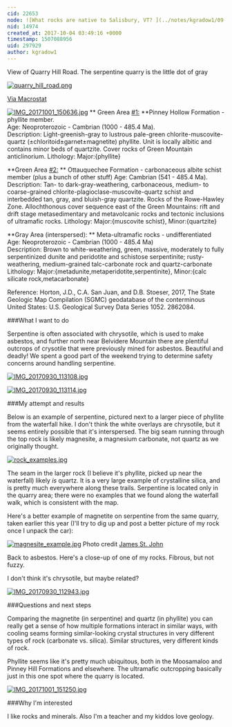 ```yaml
---
cid: 22653
node: ![What rocks are native to Salisbury, VT? ](../notes/kgradow1/09-30-2017/what-rocks-are-native-to-salisbury-vt)
nid: 14974
created_at: 2017-10-04 03:49:16 +0000
timestamp: 1507088956
uid: 297929
author: kgradow1
---
```


View of Quarry Hill Road.  The serpentine quarry is the little dot of gray

[![quarry_hill_road.png](https://publiclab.org/system/images/photos/000/021/868/large/quarry_hill_road.png)](https://publiclab.org/system/images/photos/000/021/868/original/quarry_hill_road.png)

[Via Macrostat](https://macrostrat.org/map/#14/43.9184/-72.7845)

[![IMG_20171001_150636.jpg](https://publiclab.org/system/images/photos/000/021/869/large/IMG_20171001_150636.jpg)](https://publiclab.org/system/images/photos/000/021/869/original/IMG_20171001_150636.jpg)
**
Green Area [#1:](/n/1:)  **Pinney Hollow Formation - phyllite member.  
Age: Neoproterozoic - Cambrian (1000 - 485.4 Ma).  
Description: Light-greenish-gray to lustrous pale-green chlorite-muscovite-quartz (±chloritoid±garnet±magnetite) phyllite. Unit is locally albitic and contains minor beds of quartzite. Cover rocks of Green Mountain anticlinorium.
Lithology: Major:{phyllite}

**Green Area [#2:](/n/2:) ** Ottauquechee Formation - carbonaceous albite schist member  (plus a bunch of other stuff)
Age: Cambrian (541 - 485.4 Ma).  
Description: Tan- to dark-gray-weathering, carbonaceous, medium- to coarse-grained chlorite-plagioclase-muscovite-quartz schist and interbedded tan, gray, and bluish-gray quartzite. Rocks of the Rowe-Hawley Zone. Allochthonous cover sequence east of the Green Mountains: rift and drift stage metasedimentary and metavolcanic rocks and tectonic inclusions of ultramafic rocks.
Lithology: Major:{muscovite schist}, Minor:{quartzite}

**Gray Area (interspersed): ** Meta-ultramafic rocks - undifferentiated
Age: Neoproterozoic - Cambrian (1000 - 485.4 Ma)  
Description: Brown to white-weathering, green, massive, moderately to fully serpentinized dunite and peridotite and schistose serpentinite; rusty-weathering, medium-grained talc-carbonate rock and quartz-carbonate
Lithology: Major:{metadunite,metaperidotite,serpentinite}, Minor:{calc silicate rock,metacarbonate}

Reference: Horton, J.D., C.A. San Juan, and D.B. Stoeser, 2017, The State Geologic Map Compilation (SGMC) geodatabase of the conterminous United States: U.S. Geological Survey Data Series 1052. 2862084.

###What I want to do

Serpentine is often associated with chrysotile, which is used to make asbestos, and further north near Belvidere Mountain there are plentiful outcrops of crysotile that were previously mined for asbestos.  Beautiful and deadly!  We spent a good part of the weekend trying to determine safety concerns around handling serpentine. 

[![IMG_20170930_113108.jpg](https://publiclab.org/system/images/photos/000/021/871/large/IMG_20170930_113108.jpg)](https://publiclab.org/system/images/photos/000/021/871/original/IMG_20170930_113108.jpg)

[![IMG_20170930_113114.jpg](https://publiclab.org/system/images/photos/000/021/872/large/IMG_20170930_113114.jpg)](https://publiclab.org/system/images/photos/000/021/872/original/IMG_20170930_113114.jpg)

###My attempt and results

Below is an example of serpentine, pictured next to a larger piece of phyllite from the waterfall hike.  I don't think the white overlays are chrysotile, but it seems entirely possible that it's interspersed.  The big seam running through the top rock is likely magnesite, a magnesium carbonate, not quartz as we originally thought.

[![rock_examples.jpg](https://publiclab.org/system/images/photos/000/021/874/large/rock_examples.jpg)](https://publiclab.org/system/images/photos/000/021/874/original/rock_examples.jpg)

The seam in the larger rock (I believe it's phyllite, picked up near the waterfall) likely *is* quartz.  It is a very large example of crystalline silica, and is pretty much everywhere along these trails.  Serpentine is located only in the quarry area; there were no examples that we found along the waterfall walk, which is consistent with the map. 

Here's a better example of magnetite on serpentine from the same quarry, taken earlier this year  (I'll try to dig up and post a better picture of my rock once I unpack the car):

[![magnesite_example.jpg](https://publiclab.org/system/images/photos/000/021/873/large/magnesite_example.jpg)](https://publiclab.org/system/images/photos/000/021/873/original/magnesite_example.jpg)
Photo credit [James St. John](https://www.flickr.com/photos/jsjgeology/32165686916/in/faves-36839337@N02/)

Back to asbestos.  Here's a close-up of one of my rocks.  Fibrous, but not fuzzy.  

I don't think it's chrysotile, but maybe related?

[![IMG_20170930_112943.jpg](https://publiclab.org/system/images/photos/000/021/875/large/IMG_20170930_112943.jpg)](https://publiclab.org/system/images/photos/000/021/875/original/IMG_20170930_112943.jpg)

###Questions and next steps

Comparing the magnetite (in serpentine) and quartz (in phyllite) you can really get a sense of how multiple formations interact in similar ways, with cooling seams forming similar-looking crystal structures in very different types of rock (carbonate vs. silica).  Similar structures, very different kinds of rock.  

Phyllite seems like it's pretty much ubiquitous, both in the Moosamaloo and Pinney Hill Formations and elsewhere.  The ultramafic outcropping basically just in this one spot where the quarry is located.  

[![IMG_20171001_151250.jpg](https://publiclab.org/system/images/photos/000/021/876/large/IMG_20171001_151250.jpg)](https://publiclab.org/system/images/photos/000/021/876/original/IMG_20171001_151250.jpg)

###Why I'm interested

I like rocks and minerals.  Also I'm a teacher and my kiddos love geology.